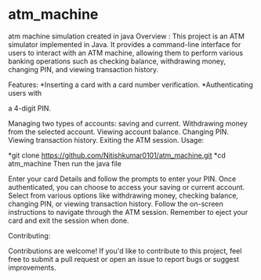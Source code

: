 # atm_machine
atm machine simulation created in java 
Overview :
This project is an ATM simulator implemented in Java. It provides a command-line interface for users to interact with an ATM machine, allowing them to perform various banking operations such as checking balance, withdrawing money, changing PIN, and viewing transaction history.

Features: 
*Inserting a card with a card number verification.
*Authenticating users with

a 4-digit PIN.

Managing two types of accounts: saving and current.
Withdrawing money from the selected account.
Viewing account balance.
Changing PIN.
Viewing transaction history.
Exiting the ATM session.
Usage:

*git clone https://github.com/Nitishkumar0101/atm_machine.git
*cd atm_machine
Then run the java file 


Enter your  card Details and follow the prompts to enter your PIN.
Once authenticated, you can choose to access your saving or current account.
Select from various options like withdrawing money, checking balance, changing PIN, or viewing transaction history.
Follow the on-screen instructions to navigate through the ATM session.
Remember to eject your card and exit the session when done.

Contributing:


Contributions are welcome! If you'd like to contribute to this project, feel free to submit a pull request or open an issue to report bugs or suggest improvements.



